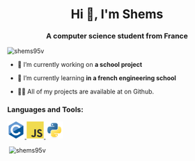 <h1 align="center">Hi 👋, I'm Shems</h1>
<h3 align="center">A computer science student from France</h3>

<p align="left"> <img src="https://komarev.com/ghpvc/?username=shems95v&label=Profile%20views&color=0e75b6&style=flat" alt="shems95v" /> </p>

- 🔭 I’m currently working on **a school project**

- 🌱 I’m currently learning **in a french engineering school**

- 👨‍💻 All of my projects are available at on Github.


<h3 align="left">Languages and Tools:</h3>
<p align="left"> <a href="https://www.cprogramming.com/" target="_blank" rel="noreferrer"> <img src="https://raw.githubusercontent.com/devicons/devicon/master/icons/c/c-original.svg" alt="c" width="40" height="40"/> </a> <a href="https://developer.mozilla.org/en-US/docs/Web/JavaScript" target="_blank" rel="noreferrer"> <img src="https://raw.githubusercontent.com/devicons/devicon/master/icons/javascript/javascript-original.svg" alt="javascript" width="40" height="40"/> </a> <a href="https://www.python.org" target="_blank" rel="noreferrer"> <img src="https://raw.githubusercontent.com/devicons/devicon/master/icons/python/python-original.svg" alt="python" width="40" height="40"/> </a> </p>

<p>&nbsp;<img align="center" src="https://github-readme-stats.vercel.app/api?username=shems95v&show_icons=true&locale=en" alt="shems95v" /></p>
